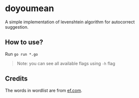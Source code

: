 # doyoumean

A simple implementation of levenshtein algorithm for autocorrect suggestion.

## How to use?

Run `go run *.go`

> Note: you can see all available flags using `-h` flag

## Credits

The words in wordlist are from [ef.com](https://www.ef.com/wwen/english-resources/english-vocabulary/top-1000-words/).

